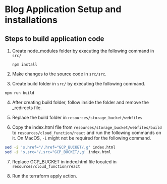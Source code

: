 # Blog Application Setup and installations

## Steps to build application code

1. Create node_modules folder by executing the following command in ``src/``
   
   ```
   npm install
   ```

2. Make changes to the source code in ``src/src``.

3. Create build folder in ``src/`` by executing the following command.

```
npm run build
```

4. After creating build folder, follow inside the folder and remove the _redirects file.

5. Replace the build folder in  ``resources/storage_bucket/webfiles``

6. Copy the index.html file from  ``resources/storage_bucket/webfiles/build`` to ``resources/cloud_function/react`` and run the following commands on it. On MacOS, ```-i``` might not be required for the following command.

```sh
sed -i 's,href="/,href="GCP_BUCKET/,g' index.html
sed -i 's,src="/,src="GCP_BUCKET/,g' index.html
```

7. Replace GCP_BUCKET in index.html file located in ``resources/cloud_function/react``

8. Run the terraform apply action.